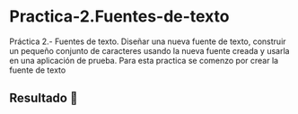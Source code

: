 # Practica-2.Fuentes-de-texto
Práctica 2.- Fuentes de texto. Diseñar una nueva fuente de texto, construir un pequeño conjunto de caracteres usando la nueva fuente creada y usarla en una aplicación de prueba.
Para esta practica se comenzo por crear la fuente de texto








## Resultado :butterfly:	
